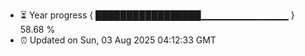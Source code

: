 - ⏳ Year progress { █████████████████▁▁▁▁▁▁▁▁▁▁▁▁▁ } 58.68 %
- ⏰ Updated on Sun, 03 Aug 2025 04:12:33 GMT

